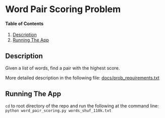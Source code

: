 # Word Pair Scoring Problem

#### Table of Contents

1. [Description](#description)
2. [Running The App](#running-the-app)

## Description
Given a list of words, find a pair with the highest score.

More detailed description in the following file: [docs/prob_requirements.txt](docs/prob_requirements.txt)

## Running The App
```cd``` to root directory of the repo and run the following at the command line:  
  ```python word_pair_scoring.py words_shuf_110k.txt```
